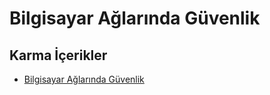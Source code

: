 # Bilgisayar Ağlarında Güvenlik

<!--Index-->


## Karma İçerikler

- [Bilgisayar Ağlarında Güvenlik](./Karma%20%C4%B0%C3%A7erikler/Bilgisayar%20A%C4%9Flar%C4%B1nda%20G%C3%BCvenlik.rar)



<!--Index-->
